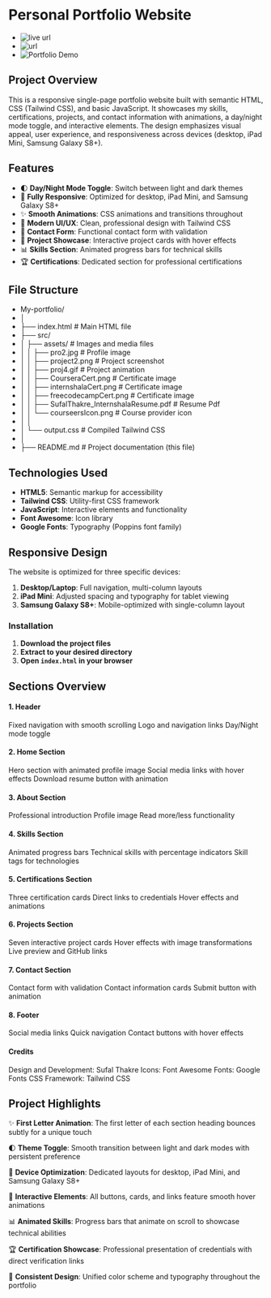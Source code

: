 ﻿# Personal Portfolio Website
- ![live url](https://my-portfolio-pearl-xi-96.vercel.app/)
- ![url](my-portfolio-pearl-xi-96.vercel.app)
- ![Portfolio Demo](src/assets/previewOfWeb.gif)


## Project Overview
This is a responsive single-page portfolio website built with semantic HTML, CSS (Tailwind CSS), and basic JavaScript. It showcases my skills, certifications, projects, and contact information with animations, a day/night mode toggle, and interactive elements. The design emphasizes visual appeal, user experience, and responsiveness across devices (desktop, iPad Mini, Samsung Galaxy S8+).

## Features

- 🌓 **Day/Night Mode Toggle**: Switch between light and dark themes
- 📱 **Fully Responsive**: Optimized for desktop, iPad Mini, and Samsung Galaxy S8+
- ✨ **Smooth Animations**: CSS animations and transitions throughout
- 🎨 **Modern UI/UX**: Clean, professional design with Tailwind CSS
- 📧 **Contact Form**: Functional contact form with validation
- 🎯 **Project Showcase**: Interactive project cards with hover effects
- 📊 **Skills Section**: Animated progress bars for technical skills
- 🏆 **Certifications**: Dedicated section for professional certifications

## File Structure
- My-portfolio/
- │
- ├── index.html # Main HTML file
- ├── src/
- │ ├── assets/ # Images and media files
- │ │ ├── pro2.jpg # Profile image
- │ │ ├── project2.png # Project screenshot
- │ │ ├── proj4.gif # Project animation
- │ │ ├── CourseraCert.png # Certificate image
- │ │ ├── internshalaCert.png # Certificate image
- │ │ ├── freecodecampCert.png # Certificate image
- │ │ ├── SufalThakre_InternshalaResume.pdf # Resume Pdf
- │ │ └── courseersIcon.png # Course provider icon
- │ │
- │ └── output.css # Compiled Tailwind CSS
- │
- ├── README.md # Project documentation (this file)


## Technologies Used

- **HTML5**: Semantic markup for accessibility
- **Tailwind CSS**: Utility-first CSS framework
- **JavaScript**: Interactive elements and functionality
- **Font Awesome**: Icon library
- **Google Fonts**: Typography (Poppins font family)

## Responsive Design

The website is optimized for three specific devices:

1. **Desktop/Laptop**: Full navigation, multi-column layouts
2. **iPad Mini**: Adjusted spacing and typography for tablet viewing
3. **Samsung Galaxy S8+**: Mobile-optimized with single-column layout

### Installation
1. **Download the project files**
2. **Extract to your desired directory**
3. **Open `index.html` in your browser**
   
## Sections Overview
#### 1. Header
Fixed navigation with smooth scrolling
Logo and navigation links
Day/Night mode toggle
#### 2. Home Section
Hero section with animated profile image
Social media links with hover effects
Download resume button with animation
#### 3. About Section
Professional introduction
Profile image
Read more/less functionality
#### 4. Skills Section
Animated progress bars
Technical skills with percentage indicators
Skill tags for technologies
#### 5. Certifications Section
Three certification cards
Direct links to credentials
Hover effects and animations
#### 6. Projects Section
Seven interactive project cards
Hover effects with image transformations
Live preview and GitHub links
#### 7. Contact Section
Contact form with validation
Contact information cards
Submit button with animation
#### 8. Footer
Social media links
Quick navigation
Contact buttons with hover effects

#### Credits
Design and Development: Sufal Thakre
Icons: Font Awesome
Fonts: Google Fonts
CSS Framework: Tailwind CSS

## Project Highlights

✨ **First Letter Animation**: The first letter of each section heading bounces subtly for a unique touch

🌓 **Theme Toggle**: Smooth transition between light and dark modes with persistent preference

📱 **Device Optimization**: Dedicated layouts for desktop, iPad Mini, and Samsung Galaxy S8+

🎯 **Interactive Elements**: All buttons, cards, and links feature smooth hover animations

📊 **Animated Skills**: Progress bars that animate on scroll to showcase technical abilities

🏆 **Certification Showcase**: Professional presentation of credentials with direct verification links


🎨 **Consistent Design**: Unified color scheme and typography throughout the portfolio

